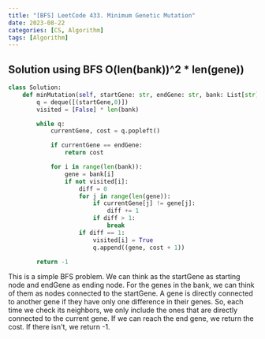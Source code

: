 ```yaml
---
title: "[BFS] LeetCode 433. Minimum Genetic Mutation"
date: 2023-08-22
categories: [CS, Algorithm]
tags: [Algorithm]
---
```


## Solution using BFS O(len(bank))^2 \* len(gene))

```python
class Solution:
    def minMutation(self, startGene: str, endGene: str, bank: List[str]) -> int:
        q = deque([(startGene,0)])
        visited = [False] * len(bank)

        while q:
            currentGene, cost = q.popleft()

            if currentGene == endGene:
                return cost

            for i in range(len(bank)):
                gene = bank[i]
                if not visited[i]:
                    diff = 0
                    for j in range(len(gene)):
                        if currentGene[j] != gene[j]:
                            diff += 1
                        if diff > 1:
                            break
                    if diff == 1:
                        visited[i] = True
                        q.append((gene, cost + 1))

        return -1

```

This is a simple BFS problem. We can think as the startGene as starting node and endGene as ending node. For the genes in the bank, we can think of them as nodes connected to the startGene. A gene is directly connected to another gene if they have only one difference in their genes. So, each time we check its neighbors, we only include the ones that are directly connected to the current gene. If we can reach the end gene, we return the cost. If there isn't, we return -1.
